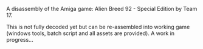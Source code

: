 A disassembly of the Amiga game: Alien Breed 92 - Special Edition by Team 17.

This is not fully decoded yet but can be re-assembled into working game
(windows tools, batch script and all assets are provided).
A work in progress...